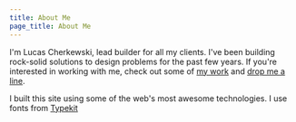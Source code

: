 ```yaml
---
title: About Me
page_title: About Me
---
```


I'm Lucas Cherkewski, lead builder for all my clients. I've been building rock-solid solutions to design problems for the past few years. If you're interested in working with me, check out some of [my work](/work/) and [drop me a line](/contact/).

I built this site using some of the web's most awesome technologies. I use fonts from [Typekit](https://typekit.com)